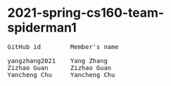# 2021-spring-cs160-team-spiderman1
<pre>
GitHub id        Member's name

yangzhang2021    Yang Zhang
Zizhao Guan      Zizhao Guan
Yancheng Chu     Yancheng Chu
</pre>
